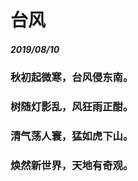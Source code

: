<style>
  .page-header>a{display:none;}
  .site-footer{display:none;}
</style>
# 台风
##### 2019/08/10
### 秋初起微寒，台风侵东南。
### 树随灯影乱，风狂雨正酣。
### 清气荡人寰，猛如虎下山。
### 焕然新世界，天地有奇观。
